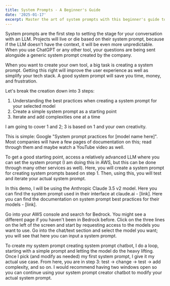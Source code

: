 ```yaml
---
title: System Prompts - A Beginner's Guide
date: '2025-01-17'
excerpt: Master the art of system prompts with this beginner's guide to enhancing LLM interactions. Learn the essentials of crafting effective system prompts for your AI projects.
---
```


System prompts are the first step to setting the stage for your conversation with an LLM. Projects will live or die based on their system prompt, because if the LLM doesn't have the context, it will be even more unpredictable. When you use ChatGPT or any other tool, your questions are being sent alongside a generic system prompt created by the company. 

When you want to create your own tool, a big task is creating a system prompt. Getting this right will improve the user experience as well as simplify your tech stack. A good system prompt will save you time, money, and frustration. 

Let's break the creation down into 3 steps:
1) Understanding the best practices when creating a system prompt for your selected model
2) Create a simple system prompt as a starting point
3) Iterate and add complexities one at a time

I am going to cover 1 and 2; 3 is based on 1 and your own creativity.

This is simple: Google "System prompt practices for [model name here]". Most companies will have a few pages of documentation on this; read through them and maybe watch a YouTube video as well.

To get a good starting point, access a relatively advanced LLM where you can set the system prompt (I am doing this in AWS, but this can be done through many other services as well). Here, you will create a system prompt for creating system prompts based on step 1. Then, using this, you will test and iterate your actual system prompt.

In this demo, I will be using the Anthropic Claude 3.5 v2 model. Here you can find the system prompt used in their interface at claude.ai - [link]. 
Here you can find the documentation on system prompt best practices for their models - [link].

Go into your AWS console and search for Bedrock. You might see a different page if you haven't been in Bedrock before. Click on the three lines on the left of the screen and start by requesting access to the models you want to use. Go into the chat/text section and select the model you want; you will see that here you can input a system prompt. 

To create my system prompt creating system prompt chatbot, I do a loop, starting with a simple prompt and letting the model do the heavy lifting. Once I pick (and modify as needed) my first system prompt, I give it my actual use case. From here, you are in step 3: test -> change -> test -> add complexity, and so on. I would recommend having two windows open so you can continue using your system prompt creator chatbot to modify your actual system prompt.